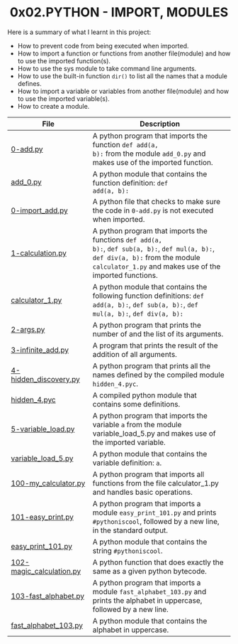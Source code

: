 <h1 align="center" id="top">0x02.PYTHON - IMPORT, MODULES</h1>
Here is a summary of what I learnt in this project: 
<ul>
<li>How to prevent code from being executed when imported.</li>
<li>How to import a function or functions from another file(module) and how to use the imported function(s).</li>
<li>How to use the sys module to take command line arguments.</li>
<li>How to use the built-in function <code>dir()</code> to list all the names that a module defines.</li>
<li>How to import a variable or variables from another file(module) and how to use the imported variable(s).</li>
<li>How to create a module.</li>
</ul>
 
|File|Description|
|---|---|
|[0-add.py](https://github.com/GM-Samuelstein/alx-higher_level_programming/blob/master/0x02-python-import_modules/0-add.py)|A python program that imports the function <code>def add(a, b):</code> from the module <code>add_0.py</code> and makes use of the imported function.|
|[add_0.py](https://github.com/GM-Samuelstein/alx-higher_level_programming/blob/master/0x02-python-import_modules/add_0.py)|A python module that contains the function definition: <code>def add(a, b):</code>|
|[0-import_add.py](https://github.com/GM-Samuelstein/alx-higher_level_programming/blob/master/0x02-python-import_modules/0-import_add.py)|A python file that checks to make sure the code in <code>0-add.py</code> is not executed when imported.|
|[1-calculation.py](https://github.com/GM-Samuelstein/alx-higher_level_programming/blob/master/0x02-python-import_modules/1-calculation.py)|A python program that imports the functions <code>def add(a, b):</code>, <code>def sub(a, b):</code>, <code>def mul(a, b):</code>, <code>def div(a, b):</code> from the module <code>calculator_1.py</code> and makes use of the imported functions.|
|[calculator_1.py](https://github.com/GM-Samuelstein/alx-higher_level_programming/blob/master/0x02-python-import_modules/calculator_1.py)|A python module that contains the following function definitions: <code>def add(a, b):</code>, <code>def sub(a, b):</code>, <code>def mul(a, b):</code>, <code>def div(a, b):</code>|
|[2-args.py](https://github.com/GM-Samuelstein/alx-higher_level_programming/blob/master/0x02-python-import_modules/2-args.py)|A python program that prints the number of and the list of its arguments.|
|[3-infinite_add.py](https://github.com/GM-Samuelstein/alx-higher_level_programming/blob/master/0x02-python-import_modules/3-infinite_add.py)|A program that prints the result of the addition of all arguments.|
|[4-hidden_discovery.py](https://github.com/GM-Samuelstein/alx-higher_level_programming/blob/master/0x02-python-import_modules/4-hidden_discovery.py)|A python program that prints all the names defined by the compiled module <code>hidden_4.pyc</code>.|
|[hidden_4.pyc](https://github.com/GM-Samuelstein/alx-higher_level_programming/blob/master/0x02-python-import_modules/hidden_4.pyc)|A compiled python module that contains some definitions.|
|[5-variable_load.py](https://github.com/GM-Samuelstein/alx-higher_level_programming/blob/master/0x02-python-import_modules/5-variable_load.py)|A python program that imports the variable <code>a</code> from the module variable_load_5.py and makes use of the imported variable.|
|[variable_load_5.py](https://github.com/GM-Samuelstein/alx-higher_level_programming/blob/master/0x02-python-import_modules/variable_load_5.py)|A python module that contains the variable definition: <code>a</code>.|
|[100-my_calculator.py](https://github.com/GM-Samuelstein/alx-higher_level_programming/blob/master/0x02-python-import_modules/100-my_calculator.py)|A python program that imports all functions from the file calculator_1.py and handles basic operations.|
|[101-easy_print.py](https://github.com/GM-Samuelstein/alx-higher_level_programming/blob/master/0x02-python-import_modules/101-easy_print.py)|A python program that imports a module <code>easy_print_101.py</code> and prints <code>#pythoniscool</code>, followed by a new line, in the standard output.|
|[easy_print_101.py](https://github.com/GM-Samuelstein/alx-higher_level_programming/blob/master/0x02-python-import_modules/easy_print_101.py)|A python module that contains the string <code>#pythoniscool</code>.|
|[102-magic_calculation.py](https://github.com/GM-Samuelstein/alx-higher_level_programming/blob/master/0x02-python-import_modules/102-magic_calculation.py)|A python function that does exactly the same as a given python bytecode.|
|[103-fast_alphabet.py](https://github.com/GM-Samuelstein/alx-higher_level_programming/blob/master/0x02-python-import_modules/103-fast_alphabet.py)|A python program that imports a module <code>fast_alphabet_103.py</code> and prints the alphabet in uppercase, followed by a new line.|
|[fast_alphabet_103.py](https://github.com/GM-Samuelstein/alx-higher_level_programming/blob/master/0x02-python-import_modules/fast_alphabet_103.py)|A python module that contains the alphabet in uppercase.|
